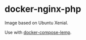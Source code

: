 # docker-nginx-php

Image based on Ubuntu Xenial.

Use with [docker-compose-lemp](https://github.com/misterpaladin/docker-compose-lemp).
